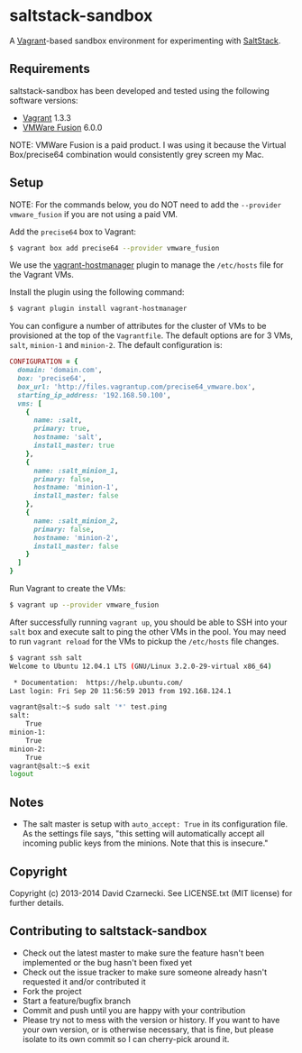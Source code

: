 # saltstack-sandbox

A [Vagrant](http://www.vagrantup.com/)-based sandbox environment
for experimenting with [SaltStack](http://saltstack.com/).

## Requirements

saltstack-sandbox has been developed and tested using the following
software versions:

* [Vagrant](http://www.vagrantup.com/) 1.3.3
* [VMWare Fusion](https://my.vmware.com/web/vmware/info/slug/desktop_end_user_computing/vmware_fusion/6_0) 6.0.0

NOTE: VMWare Fusion is a paid product. I was using it because the
      Virtual Box/precise64 combination would consistently
      grey screen my Mac.

## Setup

NOTE: For the commands below, you do NOT need to add the
`--provider vmware_fusion` if you are not using a paid
VM.

Add the `precise64` box to Vagrant:

```sh
$ vagrant box add precise64 --provider vmware_fusion
```

We use the [vagrant-hostmanager](https://github.com/smdahlen/vagrant-hostmanager)
plugin to manage the `/etc/hosts` file for the Vagrant VMs.

Install the plugin using the following command:

```sh
$ vagrant plugin install vagrant-hostmanager
```

You can configure a number of attributes for the cluster
of VMs to be provisioned at the top of the `Vagrantfile`.
The default options are for 3 VMs, `salt`, `minion-1` and
`minion-2`. The default configuration is:

```ruby
CONFIGURATION = {
  domain: 'domain.com',
  box: 'precise64',
  box_url: 'http://files.vagrantup.com/precise64_vmware.box',
  starting_ip_address: '192.168.50.100',
  vms: [
    {
      name: :salt,
      primary: true,
      hostname: 'salt',
      install_master: true
    },
    {
      name: :salt_minion_1,
      primary: false,
      hostname: 'minion-1',
      install_master: false
    },
    {
      name: :salt_minion_2,
      primary: false,
      hostname: 'minion-2',
      install_master: false
    }
  ]
}
```

Run Vagrant to create the VMs:

```sh
$ vagrant up --provider vmware_fusion
```

After successfully running `vagrant up`, you should be able
to SSH into your `salt` box and execute salt to ping the
other VMs in the pool. You may need to run `vagrant reload`
for the VMs to pickup the `/etc/hosts` file changes.

```sh
$ vagrant ssh salt
Welcome to Ubuntu 12.04.1 LTS (GNU/Linux 3.2.0-29-virtual x86_64)

 * Documentation:  https://help.ubuntu.com/
Last login: Fri Sep 20 11:56:59 2013 from 192.168.124.1

vagrant@salt:~$ sudo salt '*' test.ping
salt:
    True
minion-1:
    True
minion-2:
    True
vagrant@salt:~$ exit
logout
```

## Notes

* The salt master is setup with `auto_accept: True` in its configuration
  file. As the settings file says, "this setting will automatically
  accept all incoming public keys from the minions. Note that this
  is insecure."

## Copyright

Copyright (c) 2013-2014 David Czarnecki. See LICENSE.txt (MIT license) for
further details.

## Contributing to saltstack-sandbox

* Check out the latest master to make sure the feature hasn't been
  implemented or the bug hasn't been fixed yet
* Check out the issue tracker to make sure someone already hasn't
  requested it and/or contributed it
* Fork the project
* Start a feature/bugfix branch
* Commit and push until you are happy with your contribution
* Please try not to mess with the version or history. If you want
  to have your own version, or is otherwise necessary, that is fine,
  but please isolate to its own commit so I can cherry-pick around it.